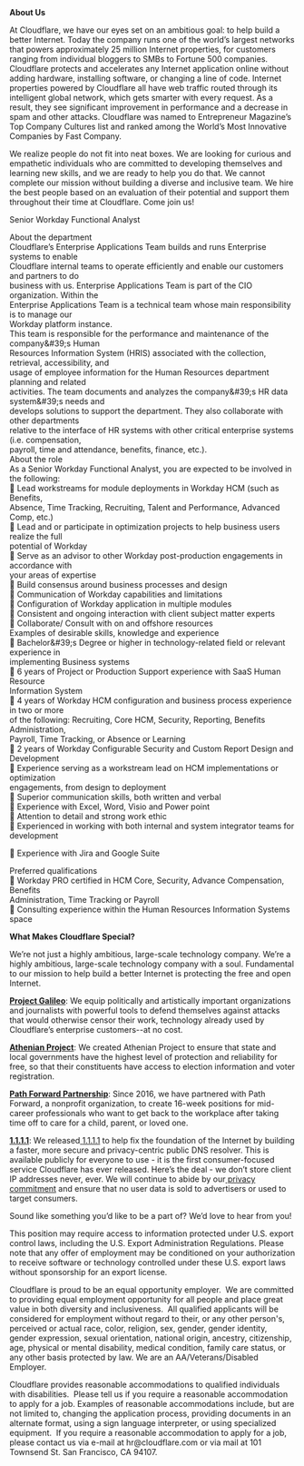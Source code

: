 <div class="content-intro">
	<div><strong>About Us</strong></div>
	<div>
		<p><span style="font-weight: 400;">At Cloudflare, we have our eyes set on an ambitious goal: to help build a better Internet. Today the company runs one of the world’s largest networks that powers approximately 25 million Internet properties, for customers ranging from individual bloggers to SMBs to Fortune 500 companies. Cloudflare protects and accelerates any Internet application online without adding hardware, installing software, or changing a line of code. Internet properties powered by Cloudflare all have web traffic routed through its intelligent global network, which gets smarter with every request. As a result, they see significant improvement in performance and a decrease in spam and other attacks. Cloudflare was named to Entrepreneur Magazine’s Top Company Cultures list and ranked among the World’s Most Innovative Companies by Fast Company.</span><span style="font-weight: 400;">&nbsp;</span></p>
		<p><span style="font-weight: 400;">We realize people do not fit into neat boxes. We are looking for curious and empathetic individuals who are committed to developing themselves and learning new skills, and we are ready to help you do that. We cannot complete our mission without building a diverse and inclusive team. We hire the best people based on an evaluation of their potential and support them throughout their time at Cloudflare. Come join us!&nbsp;</span></p>
	</div>
</div>
<p>Senior Workday Functional Analyst</p>
<p>About the department<br>Cloudflare’s Enterprise Applications Team builds and runs Enterprise systems to enable<br>Cloudflare internal teams to operate efficiently and enable our customers and partners to do<br>business with us. Enterprise Applications Team is part of the CIO organization. Within the<br>Enterprise Applications Team is a technical team whose main responsibility is to manage our<br>Workday platform instance.<br>This team is responsible for the performance and maintenance of the company&amp;#39;s Human<br>Resources Information System (HRIS) associated with the collection, retrieval, accessibility, and<br>usage of employee information for the Human Resources department planning and related<br>activities. The team documents and analyzes the company&amp;#39;s HR data system&amp;#39;s needs and<br>develops solutions to support the department. They also collaborate with other departments<br>relative to the interface of HR systems with other critical enterprise systems (i.e. compensation,<br>payroll, time and attendance, benefits, finance, etc.).<br>About the role<br>As a Senior Workday Functional Analyst, you are expected to be involved in the following:<br> Lead workstreams for module deployments in Workday HCM (such as Benefits,<br>Absence, Time Tracking, Recruiting, Talent and Performance, Advanced Comp, etc.)<br> Lead and or participate in optimization projects to help business users realize the full<br>potential of Workday<br> Serve as an advisor to other Workday post-production engagements in accordance with<br>your areas of expertise<br> Build consensus around business processes and design<br> Communication of Workday capabilities and limitations<br> Configuration of Workday application in multiple modules<br> Consistent and ongoing interaction with client subject matter experts<br> Collaborate/ Consult with on and offshore resources<br>Examples of desirable skills, knowledge and experience<br> Bachelor&amp;#39;s Degree or higher in technology-related field or relevant experience in<br>implementing Business systems<br> 6 years of Project or Production Support experience with SaaS Human Resource<br>Information System<br> 4 years of Workday HCM configuration and business process experience in two or more<br>of the following: Recruiting, Core HCM, Security, Reporting, Benefits Administration,<br>Payroll, Time Tracking, or Absence or Learning<br> 2 years of Workday Configurable Security and Custom Report Design and Development<br> Experience serving as a workstream lead on HCM implementations or optimization<br>engagements, from design to deployment<br> Superior communication skills, both written and verbal<br> Experience with Excel, Word, Visio and Power point<br> Attention to detail and strong work ethic<br> Experienced in working with both internal and system integrator teams for development</p>
<p> Experience with Jira and Google Suite</p>
<p>Preferred qualifications<br> Workday PRO certified in HCM Core, Security, Advance Compensation, Benefits<br>Administration, Time Tracking or Payroll<br> Consulting experience within the Human Resources Information Systems space</p>
<div class="content-conclusion">
	<p><strong>What Makes Cloudflare Special?</strong></p>
	<p><span style="font-weight: 400;">We’re not just a highly ambitious, large-scale technology company. We’re a highly ambitious, large-scale technology company with a soul. Fundamental to our mission to help build a better Internet is protecting the free and open Internet.</span></p>
	<p><a href="https://blog.cloudflare.com/protecting-free-expression-online/"><strong>Project Galileo</strong></a><span style="font-weight: 400;">: We equip politically and artistically important organizations and journalists with powerful tools to defend themselves against attacks that would otherwise censor their work, technology already used by Cloudflare’s enterprise customers--at no cost.</span></p>
	<p><strong><a href="https://www.cloudflare.com/athenian/">Athenian Project</a></strong><span style="font-weight: 400;">: We created Athenian Project to ensure that state and local governments have the highest level of protection and reliability for free, so that their constituents have access to election information and voter registration.</span></p>
	<p><a href="https://blog.cloudflare.com/tag/path-forward/"><strong>Path Forward Partnership</strong></a><span style="font-weight: 400;">: Since 2016, we have partnered with Path Forward, a nonprofit organization, to create 16-week positions for mid-career professionals who want to get back to the workplace after taking time off to care for a child, parent, or loved one.</span></p>
	<p><a href="https://1.1.1.1/"><strong>1.1.1.1</strong></a><span style="font-weight: 400;">: We released</span><a href="https://1.1.1.1/"> <span style="font-weight: 400;">1.1.1.1</span></a><span style="font-weight: 400;"> to help fix the foundation of the Internet by building a faster, more secure and privacy-centric public DNS resolver. This is available publicly for everyone to use - it is the first consumer-focused service Cloudflare has ever released. Here’s the deal - we don’t store client IP addresses never, ever. We will continue to abide by our</span><a href="https://developers.cloudflare.com/1.1.1.1/privacy/public-dns-resolver"> privacy commitment</a><span style="font-weight: 400;"> and ensure that no user data is sold to advertisers or used to target consumers.</span></p>
	<p><span style="font-weight: 400;">Sound like something you’d like to be a part of? We’d love to hear from you!</span></p>
	<p><span style="font-weight: 400;">This position may require access to information protected under U.S. export control laws, including the U.S. Export Administration Regulations. Please note that any offer of employment may be conditioned on your authorization to receive software or technology controlled under these U.S. export laws without sponsorship for an export license.</span></p>
	<p><span style="font-weight: 400;">Cloudflare is proud to be an equal opportunity employer. &nbsp;We are committed to providing equal employment opportunity for all people and place great value in both diversity and inclusiveness. &nbsp;All qualified applicants will be considered for employment without regard to their, or any other person's, perceived or actual</span> <span style="font-weight: 400;">race, color, religion, sex, gender, gender identity, gender expression, sexual orientation, national origin, ancestry, citizenship, age, physical or mental disability, medical condition, family care status, or any other basis protected by law. </span><span style="font-weight: 400;">We are an AA/Veterans/Disabled Employer.</span></p>
	<p><span style="font-weight: 400;">Cloudflare provides reasonable accommodations to qualified individuals with disabilities. &nbsp;Please tell us if you require a reasonable accommodation to apply for a job. Examples of reasonable accommodations include, but are not limited to, changing the application process, providing documents in an alternate format, using a sign language interpreter, or using specialized equipment. &nbsp;If you require a reasonable accommodation to apply for a job, please contact us via e-mail at </span><span style="font-weight: 400;">hr@cloudflare.com</span><span style="font-weight: 400;"> or via mail at 101 Townsend St. San Francisco, CA 94107.</span></p>
</div>